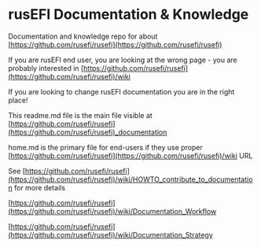 # rusEFI Documentation & Knowledge


Documentation and knowledge repo for about [https://github.com/rusefi/rusefi](https://github.com/rusefi/rusefi)

If you are rusEFI end user, you are looking at the wrong page - you are probably interested in
[https://github.com/rusefi/rusefi](https://github.com/rusefi/rusefi)/wiki 


If you are looking to change rusEFI documentation you are in the right place! 

This readme.md file is the main file visible at [https://github.com/rusefi/rusefi](https://github.com/rusefi/rusefi)_documentation

home.md is the primary file for end-users if they use proper [https://github.com/rusefi/rusefi](https://github.com/rusefi/rusefi)/wiki URL

See [https://github.com/rusefi/rusefi](https://github.com/rusefi/rusefi)/wiki/HOWTO_contribute_to_documentation for more details

[https://github.com/rusefi/rusefi](https://github.com/rusefi/rusefi)/wiki/Documentation_Workflow

[https://github.com/rusefi/rusefi](https://github.com/rusefi/rusefi)/wiki/Documentation_Strategy
